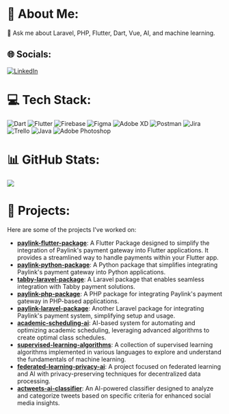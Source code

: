 <!--
**sultan-algarbi/sultan-algarbi** is a ✨ _special_ ✨ repository because its `README.md` (this file) appears on your GitHub profile.

Here are some ideas to get you started:

- 🔭 I’m currently working on ...
- 🌱 I’m currently learning ...
- 👯 I’m looking to collaborate on ...
- 🤔 I’m looking for help with ...
- 💬 Ask me about ...
- 📫 How to reach me: ...
- 😄 Pronouns: ...
- ⚡ Fun fact: ...
-->

# 💫 About Me:

💬 Ask me about Laravel, PHP, Flutter, Dart, Vue, AI, and machine learning.<br>

## 🌐 Socials:

[![LinkedIn](https://img.shields.io/badge/LinkedIn-%230077B5.svg?logo=linkedin&logoColor=white)](https://linkedin.com/in/sultan-algarbi/)

# 💻 Tech Stack:

![Dart](https://img.shields.io/badge/dart-%230175C2.svg?style=for-the-badge&logo=dart&logoColor=white) ![Flutter](https://img.shields.io/badge/Flutter-%2302569B.svg?style=for-the-badge&logo=Flutter&logoColor=white) ![Firebase](https://img.shields.io/badge/firebase-%23039BE5.svg?style=for-the-badge&logo=firebase) ![Figma](https://img.shields.io/badge/figma-%23F24E1E.svg?style=for-the-badge&logo=figma&logoColor=white) ![Adobe XD](https://img.shields.io/badge/Adobe%20XD-470137?style=for-the-badge&logo=Adobe%20XD&logoColor=#FF61F6) ![Postman](https://img.shields.io/badge/Postman-FF6C37?style=for-the-badge&logo=postman&logoColor=white) ![Jira](https://img.shields.io/badge/jira-%230A0FFF.svg?style=for-the-badge&logo=jira&logoColor=white) ![Trello](https://img.shields.io/badge/Trello-%23026AA7.svg?style=for-the-badge&logo=Trello&logoColor=white) ![Java](https://img.shields.io/badge/java-%23ED8B00.svg?style=for-the-badge&logo=openjdk&logoColor=white) ![Adobe Photoshop](https://img.shields.io/badge/adobe%20photoshop-%2331A8FF.svg?style=for-the-badge&logo=adobe%20photoshop&logoColor=white)

# 📊 GitHub Stats:
![](https://github-readme-streak-stats.herokuapp.com/?user=sultan-algarbi&theme=dark&hide_border=false&include_all_commits=true&count_private=true)<br/>

# 📂 Projects:

Here are some of the projects I've worked on:

- **[paylink-flutter-package](https://github.com/sultan-algarbi/paylink-flutter-package)**: A Flutter Package designed to simplify the integration of Paylink's payment gateway into Flutter applications. It provides a streamlined way to handle payments within your Flutter app.
- **[paylink-python-package](https://github.com/sultan-algarbi/paylink-python-package)**: A Python package that simplifies integrating Paylink's payment gateway into Python applications.
- **[tabby-laravel-package](https://github.com/sultan-algarbi/tabby-laravel-package)**: A Laravel package that enables seamless integration with Tabby payment solutions.
- **[paylink-php-package](https://github.com/sultan-algarbi/paylink-php-package)**: A PHP package for integrating Paylink's payment gateway in PHP-based applications.
- **[paylink-laravel-package](https://github.com/sultan-algarbi/paylink-laravel-package)**: Another Laravel package for integrating Paylink's payment system, simplifying setup and usage.
- **[academic-scheduling-ai](https://github.com/sultan-algarbi/academic-scheduling-ai)**: AI-based system for automating and optimizing academic scheduling, leveraging advanced algorithms to create optimal class schedules.
- **[supervised-learning-algorithms](https://github.com/sultan-algarbi/supervised-learning-algorithms)**: A collection of supervised learning algorithms implemented in various languages to explore and understand the fundamentals of machine learning.
- **[federated-learning-privacy-ai](https://github.com/sultan-algarbi/federated-learning-privacy-ai)**: A project focused on federated learning and AI with privacy-preserving techniques for decentralized data processing.
- **[actweets-ai-classifier](https://github.com/sultan-algarbi/actweets-ai-classifier)**: An AI-powered classifier designed to analyze and categorize tweets based on specific criteria for enhanced social media insights.
